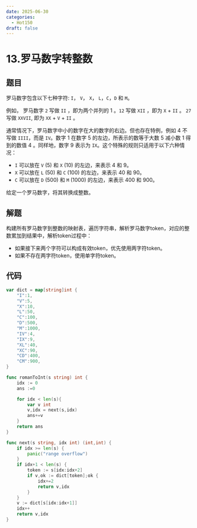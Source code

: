 ```yaml
---
date: 2025-06-30
categories:
  - Hot150
draft: false
---
```


# 13.罗马数字转整数

## 题目

罗马数字包含以下七种字符: `I`， `V`， `X`， `L`，`C`，`D` 和 `M`。

例如， 罗马数字 `2` 写做 `II` ，即为两个并列的 1 。`12` 写做 `XII` ，即为 `X` + `II` 。 `27` 写做 `XXVII`, 即为 `XX` + `V` + `II` 。

通常情况下，罗马数字中小的数字在大的数字的右边。但也存在特例，例如 4 不写做 `IIII`，而是 `IV`。数字 1 在数字 5 的左边，所表示的数等于大数 5 减小数 1 得到的数值 4 。同样地，数字 9 表示为 `IX`。这个特殊的规则只适用于以下六种情况：

- `I` 可以放在 `V` (5) 和 `X` (10) 的左边，来表示 4 和 9。
- `X` 可以放在 `L` (50) 和 `C` (100) 的左边，来表示 40 和 90。 
- `C` 可以放在 `D` (500) 和 `M` (1000) 的左边，来表示 400 和 900。

给定一个罗马数字，将其转换成整数。

## 解题
构建所有罗马数字到整数的映射表，遍历字符串，解析罗马数字token，对应的整数累加到结果中，解析token过程中：

- 如果接下来两个字符可以构成有效token，优先使用两字符token。
- 如果不存在两字符token，使用单字符token。


## 代码
```go
var dict = map[string]int {
    "I":1,
    "V":5,
    "X":10,
    "L":50,
    "C":100,
    "D":500,
    "M":1000,
    "IV":4,
    "IX":9,
    "XL":40,
    "XC":90,
    "CD":400,
    "CM":900,
}

func romanToInt(s string) int {
    idx := 0
    ans :=0

    for idx < len(s){
        var v int
        v,idx = next(s,idx)
        ans+=v 
    }
    return ans
}

func next(s string, idx int) (int,int) {
    if idx >= len(s) {
        panic("range overflow")
    }
    if idx+1 < len(s) {
        token := s[idx:idx+2]
        if v,ok := dict[token];ok {
            idx+=2
            return v,idx
        }
    }
    v := dict[s[idx:idx+1]]
    idx++
    return v,idx
}
```


